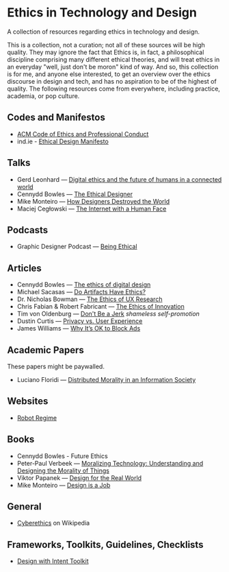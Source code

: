 # Ethics in Technology and Design

A collection of resources regarding ethics in technology and design.

This is a collection, not a curation; not all of these sources will be high quality. They may ignore the fact that Ethics is, in fact, a philosophical discipline comprising many different ethical theories, and will treat ethics in an everyday "well, just don't be moron" kind of way. And so, this collection is for me, and anyone else interested, to get an overview over the ethics discourse in design and tech, and has no aspiration to be of the highest of quality. The following resources come from everywhere, including practice, academia, or pop culture.

## Codes and Manifestos

* [ACM Code of Ethics and Professional Conduct](https://www.acm.org/code-of-ethics)
* ind.ie - [Ethical Design Manifesto](https://2017.ind.ie/ethical-design/)

## Talks

* Gerd Leonhard — [Digital ethics and the future of humans in a connected world](https://www.youtube.com/watch?v=bZn0IfOb61U)
* Cennydd Bowles — [The Ethical Designer](https://www.youtube.com/watch?v=SB_GDF-mKTE)
* Mike Monteiro — [How Designers Destroyed the World](https://vimeo.com/68470326)
* Maciej Cegłowski — [The Internet with a Human Face](https://vimeo.com/102717446)

## Podcasts

* Graphic Designer Podcast — [Being Ethical](http://graphicdesignerpodcast.com/ethical/)

## Articles

* Cennydd Bowles — [The ethics of digital design](http://www.designcouncil.org.uk/news-opinion/ethics-digital-design)
* Michael Sacasas — [Do Artifacts Have Ethics?](http://thefrailestthing.com/2014/11/29/do-artifacts-have-ethics/)
* Dr. Nicholas Bowman — [The Ethics of UX Research](http://www.uxbooth.com/articles/ethics-ux-research/)
* Chris Fabian & Robert Fabricant — [The Ethics of Innovation](http://www.ssireview.org/blog/entry/the_ethics_of_innovation)
* Tim von Oldenburg — [Don't Be a Jerk](https://medium.com/@sweeneytimm/dont-be-a-jerk-dd37117c9412) *shameless self-promotion*
* Dustin Curtis — [Privacy vs. User Experience](http://dcurt.is/privacy-vs-user-experience)
* James Williams — [Why It’s OK to Block Ads](http://blog.practicalethics.ox.ac.uk/2015/10/why-its-ok-to-block-ads/)

## Academic Papers

These papers might be paywalled.

* Luciano Floridi — [Distributed Morality in an Information Society](http://link.springer.com/article/10.1007/s11948-012-9413-4)

## Websites

* [Robot Regime](http://robotregime.com/)

## Books

* Cennydd Bowles - Future Ethics
* Peter-Paul Verbeek — [Moralizing Technology: Understanding and Designing the Morality of Things](http://www.amazon.com/Moralizing-Technology-Understanding-Designing-Morality/dp/0226852938)
* Viktor Papanek — [Design for the Real World](www.amazon.co.uk/Design-Real-World-Ecology-Social/dp/0500273588)
* Mike Monteiro — [Design is a Job](http://www.abookapart.com/products/design-is-a-job)

## General

* [Cyberethics](https://en.wikipedia.org/wiki/Cyberethics) on Wikipedia

## Frameworks, Toolkits, Guidelines, Checklists

* [Design with Intent Toolkit](http://designwithintent.co.uk/introduction-to-the-design-with-intent-toolkit/)
